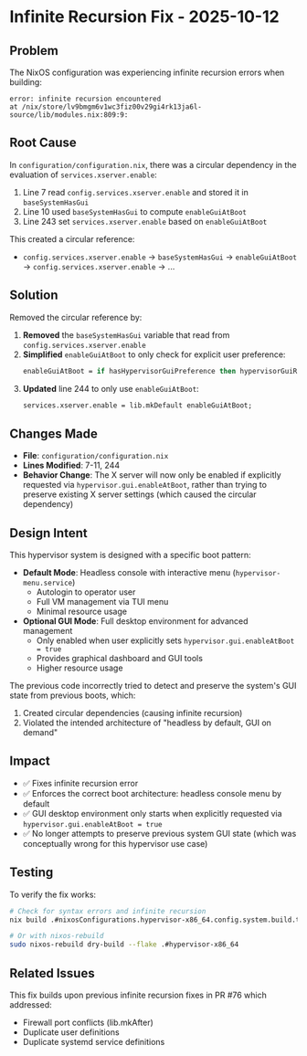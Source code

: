 # Infinite Recursion Fix - 2025-10-12

## Problem
The NixOS configuration was experiencing infinite recursion errors when building:
```
error: infinite recursion encountered
at /nix/store/lv9bmgm6v1wc3fiz00v29gi4rk13ja6l-source/lib/modules.nix:809:9:
```

## Root Cause
In `configuration/configuration.nix`, there was a circular dependency in the evaluation of `services.xserver.enable`:

1. Line 7 read `config.services.xserver.enable` and stored it in `baseSystemHasGui`
2. Line 10 used `baseSystemHasGui` to compute `enableGuiAtBoot`
3. Line 243 set `services.xserver.enable` based on `enableGuiAtBoot`

This created a circular reference:
- `config.services.xserver.enable` → `baseSystemHasGui` → `enableGuiAtBoot` → `config.services.xserver.enable` → ...

## Solution
Removed the circular reference by:

1. **Removed** the `baseSystemHasGui` variable that read from `config.services.xserver.enable`
2. **Simplified** `enableGuiAtBoot` to only check for explicit user preference:
   ```nix
   enableGuiAtBoot = if hasHypervisorGuiPreference then hypervisorGuiRequested else false;
   ```
3. **Updated** line 244 to only use `enableGuiAtBoot`:
   ```nix
   services.xserver.enable = lib.mkDefault enableGuiAtBoot;
   ```

## Changes Made
- **File**: `configuration/configuration.nix`
- **Lines Modified**: 7-11, 244
- **Behavior Change**: The X server will now only be enabled if explicitly requested via `hypervisor.gui.enableAtBoot`, rather than trying to preserve existing X server settings (which caused the circular dependency)

## Design Intent
This hypervisor system is designed with a specific boot pattern:
- **Default Mode**: Headless console with interactive menu (`hypervisor-menu.service`)
  - Autologin to operator user
  - Full VM management via TUI menu
  - Minimal resource usage
- **Optional GUI Mode**: Full desktop environment for advanced management
  - Only enabled when user explicitly sets `hypervisor.gui.enableAtBoot = true`
  - Provides graphical dashboard and GUI tools
  - Higher resource usage

The previous code incorrectly tried to detect and preserve the system's GUI state from previous boots, which:
1. Created circular dependencies (causing infinite recursion)
2. Violated the intended architecture of "headless by default, GUI on demand"

## Impact
- ✅ Fixes infinite recursion error
- ✅ Enforces the correct boot architecture: headless console menu by default
- ✅ GUI desktop environment only starts when explicitly requested via `hypervisor.gui.enableAtBoot = true`
- ✅ No longer attempts to preserve previous system GUI state (which was conceptually wrong for this hypervisor use case)

## Testing
To verify the fix works:
```bash
# Check for syntax errors and infinite recursion
nix build .#nixosConfigurations.hypervisor-x86_64.config.system.build.toplevel

# Or with nixos-rebuild
sudo nixos-rebuild dry-build --flake .#hypervisor-x86_64
```

## Related Issues
This fix builds upon previous infinite recursion fixes in PR #76 which addressed:
- Firewall port conflicts (lib.mkAfter)
- Duplicate user definitions
- Duplicate systemd service definitions
